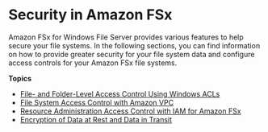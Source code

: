 # Security in Amazon FSx<a name="security"></a>

Amazon FSx for Windows File Server provides various features to help secure your file systems\. In the following sections, you can find information on how to provide greater security for your file system data and configure access controls for your Amazon FSx file systems\.

**Topics**
+ [File\- and Folder\-Level Access Control Using Windows ACLs](limit-access-file-folder.md)
+ [File System Access Control with Amazon VPC](limit-access-security-groups.md)
+ [Resource Administration Access Control with IAM for Amazon FSx](access-control-overview.md)
+ [Encryption of Data at Rest and Data in Transit](encryption.md)